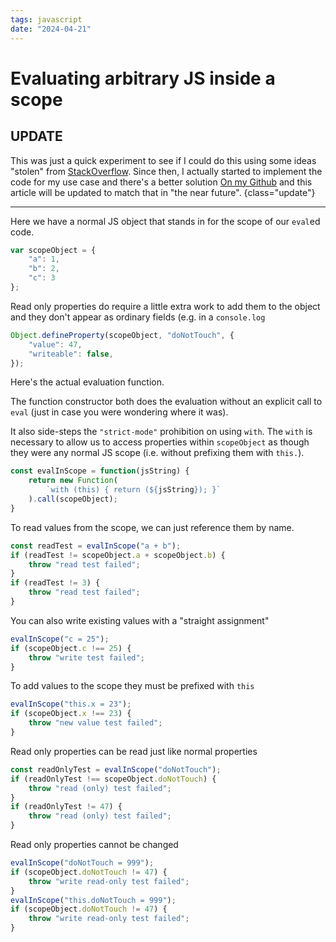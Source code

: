 ```yaml
---
tags: javascript
date: "2024-04-21"
---
```

# Evaluating arbitrary JS inside a scope

## UPDATE

This was just a quick experiment to see if I could do this using some ideas
"stolen" from
[StackOverflow](https://stackoverflow.com/questions/8403108/calling-eval-in-particular-context#25859853).
Since then, I actually started to implement the code for my use case and
there's a better solution
[On my Github](https://github.com/andy-preston/aaa/tree/main/src/javascript)
and this article will be updated to match that in "the near future".
{class="update"}

--------------------------------------------------------------------------------

Here we have a normal JS object that stands in for the scope of our `eval`ed code.

```javascript {aside="Scope Object"}
var scopeObject = {
    "a": 1,
    "b": 2,
    "c": 3
};
```

Read only properties do require a little extra work to add
them to the object and they don't appear as ordinary fields (e.g. in a
`console.log`

```javascript {aside="Adding Properties"}
Object.defineProperty(scopeObject, "doNotTouch", {
    "value": 47,
    "writeable": false,
});
```

Here's the actual evaluation function.

The function constructor both does the evaluation without an explicit call
to `eval` (just in case you were wondering where it was).

It also side-steps the `"strict-mode"` prohibition on using `with`. The
`with` is necessary to allow us to access properties within `scopeObject` as
though they were any normal JS scope (i.e. without prefixing them with `this.`).

```javascript {aside="Using 'eval'"}
const evalInScope = function(jsString) {
    return new Function(
        `with (this) { return (${jsString}); }`
    ).call(scopeObject);
}
```

To read values from the scope, we can just reference them by name.

```javascript {aside="Read Test"}
const readTest = evalInScope("a + b");
if (readTest != scopeObject.a + scopeObject.b) {
    throw "read test failed";
}
if (readTest != 3) {
    throw "read test failed";
}
```

You can also write existing values with a "straight assignment"

```javascript {aside="Write Test"}
evalInScope("c = 25");
if (scopeObject.c !== 25) {
    throw "write test failed";
}
```

To add values to the scope they must be prefixed with `this`

```javascript {aside="Writing with 'this' prefix"}
evalInScope("this.x = 23");
if (scopeObject.x !== 23) {
    throw "new value test failed";
}
```

Read only properties can be read just like normal properties

```javascript {aside="Reading read-only properties"}
const readOnlyTest = evalInScope("doNotTouch");
if (readOnlyTest !== scopeObject.doNotTouch) {
    throw "read (only) test failed";
}
if (readOnlyTest != 47) {
    throw "read (only) test failed";
}
```

Read only properties cannot be changed

```javascript {aside="Trying to change read-only properties"}
evalInScope("doNotTouch = 999");
if (scopeObject.doNotTouch != 47) {
    throw "write read-only test failed";
}
evalInScope("this.doNotTouch = 999");
if (scopeObject.doNotTouch != 47) {
    throw "write read-only test failed";
}
```
